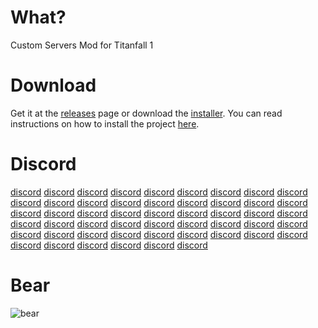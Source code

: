 # What?

Custom Servers Mod for Titanfall 1

# Download
Get it at the [releases](https://github.com/r1delta/r1delta/releases/) page or download the [installer](https://github.com/r1delta/r1delta_installer/releases). You can read instructions on how to install the project [here](https://github.com/r1delta/r1delta?tab=readme-ov-file#instructions).

# Discord

[discord](https://discord.gg/zbFCcSM5t7) [discord](https://discord.gg/zbFCcSM5t7) [discord](https://discord.gg/zbFCcSM5t7) [discord](https://discord.gg/zbFCcSM5t7) [discord](https://discord.gg/zbFCcSM5t7) [discord](https://discord.gg/zbFCcSM5t7) [discord](https://discord.gg/zbFCcSM5t7) [discord](https://discord.gg/zbFCcSM5t7) [discord](https://discord.gg/zbFCcSM5t7) [discord](https://discord.gg/zbFCcSM5t7) [discord](https://discord.gg/zbFCcSM5t7) [discord](https://discord.gg/zbFCcSM5t7) [discord](https://discord.gg/zbFCcSM5t7) [discord](https://discord.gg/zbFCcSM5t7) [discord](https://discord.gg/zbFCcSM5t7) [discord](https://discord.gg/zbFCcSM5t7) [discord](https://discord.gg/zbFCcSM5t7) [discord](https://discord.gg/zbFCcSM5t7) [discord](https://discord.gg/zbFCcSM5t7) [discord](https://discord.gg/zbFCcSM5t7) [discord](https://discord.gg/zbFCcSM5t7) [discord](https://discord.gg/zbFCcSM5t7) [discord](https://discord.gg/zbFCcSM5t7) [discord](https://discord.gg/zbFCcSM5t7) [discord](https://discord.gg/zbFCcSM5t7) [discord](https://discord.gg/zbFCcSM5t7) [discord](https://discord.gg/zbFCcSM5t7) [discord](https://discord.gg/zbFCcSM5t7) [discord](https://discord.gg/zbFCcSM5t7) [discord](https://discord.gg/zbFCcSM5t7) [discord](https://discord.gg/zbFCcSM5t7) [discord](https://discord.gg/zbFCcSM5t7) [discord](https://discord.gg/zbFCcSM5t7) [discord](https://discord.gg/zbFCcSM5t7) [discord](https://discord.gg/zbFCcSM5t7) [discord](https://discord.gg/zbFCcSM5t7) [discord](https://discord.gg/zbFCcSM5t7) [discord](https://discord.gg/zbFCcSM5t7) [discord](https://discord.gg/zbFCcSM5t7) [discord](https://discord.gg/zbFCcSM5t7) [discord](https://discord.gg/zbFCcSM5t7) [discord](https://discord.gg/zbFCcSM5t7) [discord](https://discord.gg/zbFCcSM5t7) [discord](https://discord.gg/zbFCcSM5t7) [discord](https://discord.gg/zbFCcSM5t7) [discord](https://discord.gg/zbFCcSM5t7) [discord](https://discord.gg/zbFCcSM5t7) [discord](https://discord.gg/zbFCcSM5t7) [discord](https://discord.gg/zbFCcSM5t7) [discord](https://discord.gg/zbFCcSM5t7) [discord](https://discord.gg/zbFCcSM5t7)


# Bear

![bear](https://github.com/r1delta/r1delta/assets/37985788/41548f20-0878-4e1e-8538-e9be808fc363)
